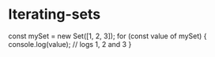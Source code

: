 # Iterating-sets

const mySet = new Set([1, 2, 3]);
for (const value of mySet) {
 console.log(value); // logs 1, 2 and 3
}
